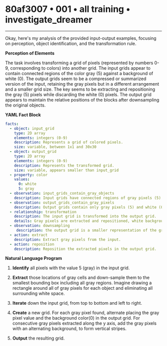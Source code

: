 # 80af3007 • 001 • all training • investigate_dreamer

---
Okay, here's my analysis of the provided input-output examples, focusing on perception, object identification, and the transformation rule.

**Perception of Elements**

The task involves transforming a grid of pixels (represented by numbers 0-9, corresponding to colors) into another grid. The input grids appear to contain connected regions of the color gray (5) against a background of white (0). The output grids seem to be a compressed or summarized version of the input, retaining the gray pixels but in a different arrangement and a smaller grid size. The key seems to be extracting and repositioning the gray (5) pixels while discarding the white (0) pixels. The output grid appears to maintain the relative positions of the blocks after downsampling the original objects.

**YAML Fact Block**



```yaml
facts:
  - object: input_grid
    type: 2D array
    elements: integers (0-9)
    description: Represents a grid of colored pixels.
    size: variable, between 1x1 and 30x30
  - object: output_grid
    type: 2D array
    elements: integers (0-9)
    description: Represents the transformed grid.
    size: variable, appears smaller than input_grid
  - property: color
    values:
      0: white
      5: gray
  - observation: input_grids_contain_gray_objects
    description: Input grids have connected regions of gray pixels (5).
  - observation: output_grids_contain_gray_pixels
    description: Output grids contain only gray pixels (5) and white (0).
  - relationship: transformation
    description: The input grid is transformed into the output grid.
    details: Gray pixels are extracted and repositioned, white background is mostly discarded.
  - observation: downsampling
     description: the output grid is a smaller representation of the gray areas in the input grid
  - action: extract
    description: Extract gray pixels from the input.
  - action: reposition
    description: Reposition the extracted pixels in the output grid.
```



**Natural Language Program**

1. **Identify** all pixels with the value 5 (gray) in the input grid.

2. **Extract** those locations of gray cells and down-sample them to the smallest bounding box including all gray regions. Imagine drawing a rectangle around all of gray pixels for each object and eliminating all surrounding white space.

3. **Iterate** down the input grid, from top to bottom and left to right.

4. **Create** a new grid. For each gray pixel found, alternate placing the gray pixel value and the background color(0) in the output grid. For consecutive gray pixels extracted along the y axis, add the gray pixels with an alternating background, to form vertical stripes.

5. **Output** the resulting grid.

